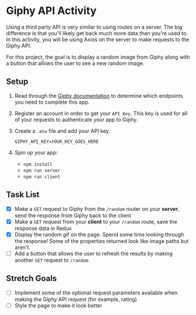 # Giphy API Activity

Using a third party API is very similar to using routes on a server. The big difference is that you'll likely get back much more data than you're used to. In this activity, you will be using Axios on the server to make requests to the Giphy API.

For this project, the goal is to display a random image from Giphy along with a button that allows the user to see a new random image.

## Setup

1. Read through the [Giphy documentation](https://developers.giphy.com/) to determine which endpoints you need to complete this app.

2. Register an account in order to get your `API Key`. This key is used for all of your requests to authenticate your app to Giphy.

3. Create a `.env` file and add your API key.

    `GIPHY_API_KEY=YOUR_KEY_GOES_HERE`

4. Spin up your app:

    - `npm install`
    - `npm run server`
    - `npm run client`

## Task List

- [x] Make a `GET` request to Giphy from the `/random` router on your **server**, send the response from Giphy back to the client
- [x] Make a `GET` request from your **client** to your `/random` route, save the response data in Redux
- [x] Display the random gif on the page. Spend some time looking through the response! Some of the properties returned look like image paths but aren't.
- [ ] Add a button that allows the user to refresh the results by making another `GET` request to `/random`

## Stretch Goals

- [ ] Implement some of the optional request parameters available when making the Giphy API request (for example, rating)
- [ ] Style the page to make it look better
